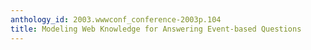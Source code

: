 ```yaml
---
anthology_id: 2003.wwwconf_conference-2003p.104
title: Modeling Web Knowledge for Answering Event-based Questions
---
```

